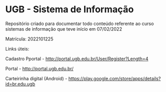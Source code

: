 # UGB - Sistema de Informação
Repositório criado para documentar todo conteúdo referente ao curso sistemas de informação que teve início em 07/02/2022

Matrícula: 2022101225

Links úteis:

Cadastro Pportal - http://portal.ugb.edu.br/User/Register?Length=4

Portal - http://portal.ugb.edu.br/

Carteirinha digital (Android) - https://play.google.com/store/apps/details?id=br.edu.ugb
